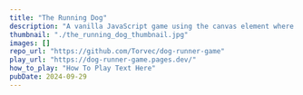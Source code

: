 ```yaml
---
title: "The Running Dog"
description: "A vanilla JavaScript game using the canvas element where you play as a dog with super powers and defeat monsters to get the highest score on each level."
thumbnail: "./the_running_dog_thumbnail.jpg"
images: []
repo_url: "https://github.com/Torvec/dog-runner-game"
play_url: "https://dog-runner-game.pages.dev/"
how_to_play: "How To Play Text Here"
pubDate: 2024-09-29
---
```

